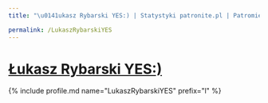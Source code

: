 ```yaml
---
title: "\u0141ukasz Rybarski YES:) | Statystyki patronite.pl | Patromierz"

permalink: /LukaszRybarskiYES
---
```


# [Łukasz Rybarski YES:)](https://patronite.pl/LukaszRybarskiYES)

{% include profile.md name="LukaszRybarskiYES" prefix="l" %}
